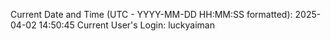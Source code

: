 Current Date and Time (UTC - YYYY-MM-DD HH:MM:SS formatted): 2025-04-02 14:50:45
Current User's Login: luckyaiman
